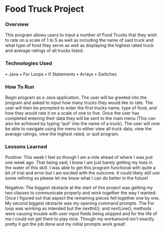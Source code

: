 # Food Truck Project

### Overview
This program allows users to input a number of Food Trucks that they wish to rate
on a scale of 1 to 5 as well as including the name of said truck and what type of
food they serve as well as displaying the highest rated truck and average ratings
of all trucks listed.

### Technologies Used
• Java
• For Loops
• If Statements
• Arrays
• Switches

### How To Run
Begin program as a Java application. The user will be greeted into the program
and asked to input how many trucks they would like to rate. The user will then
be prompted to enter the first trucks name, type of food, and how they would
rate it on a scale of one to five. Once the user has completed entering their
data they will be sent to the main menu (This can also be achieved by typing
'quit' into the name of a truck). The user will now be able to navigate using
the menu to either view all truck data, view the average ratings, view the
highest rated, or quit program.

### Lessons Learned
Positive: This week I feel as though I am a mile ahead of where I was just
one week ago. That being said, I know I am just barely getting my toes in the
water of this skill. I was able to get this program functional with quite a bit
of trial and error but I am excited with the outcome. It could likely still use
some refining so please let me know what I can do better in the future!

Negative: The biggest obstacle at the start of this project was getting my two
classes to communicate properly and work together the way I wanted. Once I
figured out that aspect the remaining pieces fell together one by one. My second
biggest obstacle was my opening command prompts. The For loop was working as
intended but the nextInt(); and nextLine(); methods were causing trouble with
user input fields being skipped and for the life of me I could not get them to
play nice. Though my workaround isn't exactly pretty it got the job done and my
initial prompts work great!
